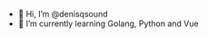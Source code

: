 - 👋 Hi, I’m @denisqsound
- 🌱 I’m currently learning Golang, Python and Vue


<!---
denisqsound/denisqsound is a ✨ special ✨ repository because its `README.md` (this file) appears on your GitHub profile.
You can click the Preview link to take a look at your changes.
--->
